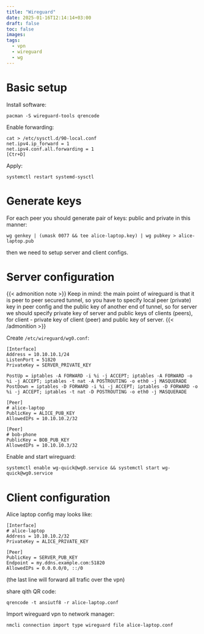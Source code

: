 ```yaml
---
title: "Wireguard"
date: 2025-01-16T12:14:14+03:00
draft: false
toc: false
images:
tags:
  - vpn
  - wireguard
  - wg
---
```


# Basic setup

Install software:

```
pacman -S wireguard-tools qrencode
```

Enable forwarding:

```
cat > /etc/sysctl.d/90-local.conf
net.ipv4.ip_forward = 1
net.ipv4.conf.all.forwarding = 1
[Ctr+D]
```

Apply:

```
systemctl restart systemd-sysctl
```

# Generate keys

For each peer you should generate pair of keys: public and private in this manner:

```
wg genkey | (umask 0077 && tee alice-laptop.key) | wg pubkey > alice-laptop.pub
```

then we need to setup server and client configs.

# Server configuration

{{< admonition note >}}
Keep in mind: the main point of wireguard is that it is peer to peer secured tunnel,
so you have to specify local peer (private) key in peer config and
the public key of another end of tunnel,
so for server we should specify private key of server and public keys of clients (peers),
for client - private key of client (peer) and public key of server.
{{< /admonition >}}

Create `/etc/wireguard/wg0.conf`:

```
[Interface]
Address = 10.10.10.1/24
ListenPort = 51820
PrivateKey = SERVER_PRIVATE_KEY

PostUp = iptables -A FORWARD -i %i -j ACCEPT; iptables -A FORWARD -o %i -j ACCEPT; iptables -t nat -A POSTROUTING -o eth0 -j MASQUERADE
PostDown = iptables -D FORWARD -i %i -j ACCEPT; iptables -D FORWARD -o %i -j ACCEPT; iptables -t nat -D POSTROUTING -o eth0 -j MASQUERADE

[Peer]
# alice-laptop
PublicKey = ALICE_PUB_KEY
AllowedIPs = 10.10.10.2/32

[Peer]
# bob-phone
PublicKey = BOB_PUB_KEY
AllowedIPs = 10.10.10.3/32
```

Enable and start wireguard:

```
systemctl enable wg-quick@wg0.service && systemctl start wg-quick@wg0.service
```

# Client configuration

Alice laptop config may looks like:

```
[Interface]
# alice-laptop
Address = 10.10.10.2/32
PrivateKey = ALICE_PRIVATE_KEY

[Peer]
PublicKey = SERVER_PUB_KEY
Endpoint = my.ddns.example.com:51820
AllowedIPs = 0.0.0.0/0, ::/0
```

(the last line will forward all trafic over the vpn)

share qith QR code:

```
qrencode -t ansiutf8 -r alice-laptop.conf
```

Import wireguard vpn to network manager:

```
nmcli connection import type wireguard file alice-laptop.conf
```
